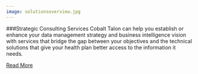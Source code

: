 ```yaml
---
image: solutionsoverview.jpg
---
```


###Strategic Consulting Services
Cobalt Talon can help you establish or enhance your data management strategy and business intelligence vision with services that bridge the gap between your objectives and the technical solutions that give your health plan better access to the information it needs.

[Read More](/solutions/verview/strategicconsult.html)
